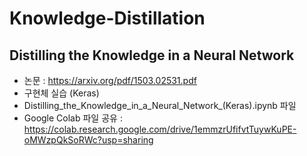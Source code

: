 # Knowledge-Distillation

## Distilling the Knowledge in a Neural Network
- 논문 : https://arxiv.org/pdf/1503.02531.pdf
- 구현체 실습 (Keras)
- Distilling_the_Knowledge_in_a_Neural_Network_(Keras).ipynb 파일
- Google Colab 파일 공유 : https://colab.research.google.com/drive/1emmzrUfifvtTuywKuPE-oMWzpQkSoRWc?usp=sharing
